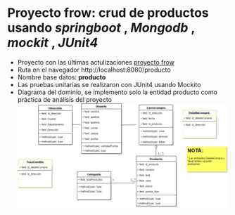 # Proyecto frow: crud de productos usando _springboot_ , _Mongodb_ , _mockit_ , _JUnit4_
* Proyecto con las últimas actulizaciones [proyecto frow](proyecto_mongodb_springboot/com.sofka.frowFinal)
* Ruta en el navegador http://localhost:8080/producto
* Nombre base datos: __producto__
* Las pruebas unitarias se realizaron con JUnit4 usando Mockito
* Diagrama del dominio, se implemento solo la entidad producto como práctica de análisis del proyecto ![dominio](./frow_crud.png)
